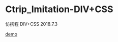 # Ctrip_Imitation-DIV+CSS
仿携程 DIV+CSS 2018.7.3

[demo](https://github.com/Cejron/Ctrip_Imitation-DIV-CSS/blob/master/screenshots/ctrip_imitation.PNG)

